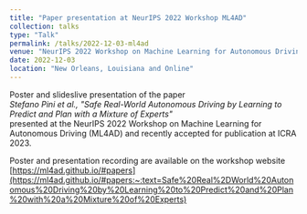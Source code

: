 ```yaml
---
title: "Paper presentation at NeurIPS 2022 Workshop ML4AD"
collection: talks
type: "Talk"
permalink: /talks/2022-12-03-ml4ad
venue: "NeurIPS 2022 Workshop on Machine Learning for Autonomous Driving (ML4AD)"
date: 2022-12-03
location: "New Orleans, Louisiana and Online"
---
```


Poster and slideslive presentation of the paper   
*Stefano Pini et al., "Safe Real-World Autonomous Driving by Learning to Predict and Plan with a Mixture of Experts"*   
presented at the NeurIPS 2022 Workshop on Machine Learning for Autonomous Driving (ML4AD)
and recently accepted for publication at ICRA 2023.

Poster and presentation recording are available on the workshop website
[https://ml4ad.github.io/#papers](https://ml4ad.github.io/#papers:~:text=Safe%20Real%2DWorld%20Autonomous%20Driving%20by%20Learning%20to%20Predict%20and%20Plan%20with%20a%20Mixture%20of%20Experts)
